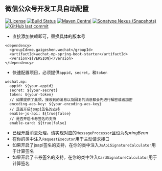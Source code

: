 ## 微信公众号开发工具自动配置
[![License](http://img.shields.io/:license-apache-brightgreen.svg)](http://www.apache.org/licenses/LICENSE-2.0.html)
[![Build Status](https://travis-ci.org/gaigeshen/wechat-mp-spring-boot-starter.svg?branch=develop)](https://travis-ci.org/gaigeshen/wechat-mp-spring-boot-starter)
[![Maven Central](https://img.shields.io/maven-central/v/me.gaigeshen.wechat/wechat-mp-spring-boot-starter.svg)](http://mvnrepository.com/artifact/me.gaigeshen.wechat/wechat-mp-spring-boot-starter)
[![Sonatype Nexus (Snapshots)](https://img.shields.io/nexus/s/https/oss.sonatype.org/me.gaigeshen.wechat/wechat-mp-spring-boot-starter.svg)](https://oss.sonatype.org/content/repositories/snapshots/me/gaigeshen/wechat/wechat-mp-spring-boot-starter)
[![GitHub last commit](https://img.shields.io/github/last-commit/gaigeshen/wechat-mp-spring-boot-starter.svg)](https://github.com/gaigeshen/wechat-mp-spring-boot-starter/commits)

- 直接添加依赖即可，替换具体的版本号
```
<dependency>
  <groupId>me.gaigeshen.wechat</groupId>
  <artifactId>wechat-mp-spring-boot-starter</artifactId>
  <version>${VERSION}</version>
</dependency>
```

- 快速配置项目，必须提供`appid`，`secret`，和`token`
```
wechat.mp:
  appid: ${your-appid}
  secret: ${your-secret}
  token: ${your-token}
  // 如果提供了此项，接收到的消息以及回复的消息都会先进行解密或者加密
  encoding-aes-key: ${your-encoding-aes-key}
  // 是否开启jsapi签名的支持
  enable-js-api: ${true|false}
  // 是否开启卡券签名的支持
  enable-card: ${true|false}
```

- 已经开启消息处理，请实现对应的`MessageProcessor`且设为*SpringBean*
- 在你的类中注入`RequestExecutor`用于主动请求接口
- 如果开启了jsapi签名的支持，在你的类中注入`JsApiSignatureCalculator`用于计算签名
- 如果开启了卡券签名的支持，在你的类中注入`CardSignatureCalculator`用于计算签名